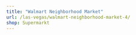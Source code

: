 ```yaml
---
title: "Walmart Neighborhood Market"
url: /las-vegas/walmart-neighborhood-market-4/
shop: Supermarkt
---
```

